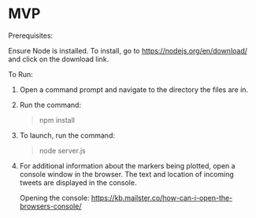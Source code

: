 # MVP

Prerequisites:

Ensure Node is installed.
	To install, go to https://nodejs.org/en/download/ and click on the download link.

To Run:
1. Open a command prompt and navigate to the directory the files are in.

2. Run the command:
	> npm install 
	
3. To launch, run the command:
	> node server.js
	
4. For additional information about the markers being plotted, open a console window in the browser. The text and location of incoming tweets are displayed in the console.

	Opening the console: https://kb.mailster.co/how-can-i-open-the-browsers-console/
